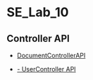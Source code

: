 # SE_Lab_10

## Controller API
- [DocumentControllerAPI](https://app.swaggerhub.com/apis/KSNAVODAYAN2005/DocumentConroller/1.0.0)

- [- UserController API](https://app.swaggerhub.com/apis/KSNAVODAYAN2005/User-Controller/1.0.0)
